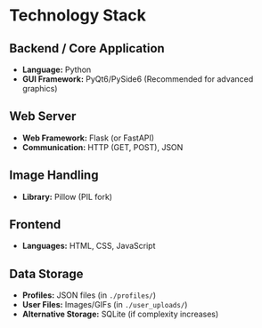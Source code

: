 # Technology Stack

## Backend / Core Application
- **Language:** Python
- **GUI Framework:** PyQt6/PySide6 (Recommended for advanced graphics)

## Web Server
- **Web Framework:** Flask (or FastAPI)
- **Communication:** HTTP (GET, POST), JSON

## Image Handling
- **Library:** Pillow (PIL fork)

## Frontend
- **Languages:** HTML, CSS, JavaScript

## Data Storage
- **Profiles:** JSON files (in `./profiles/`)
- **User Files:** Images/GIFs (in `./user_uploads/`)
- **Alternative Storage:** SQLite (if complexity increases) 